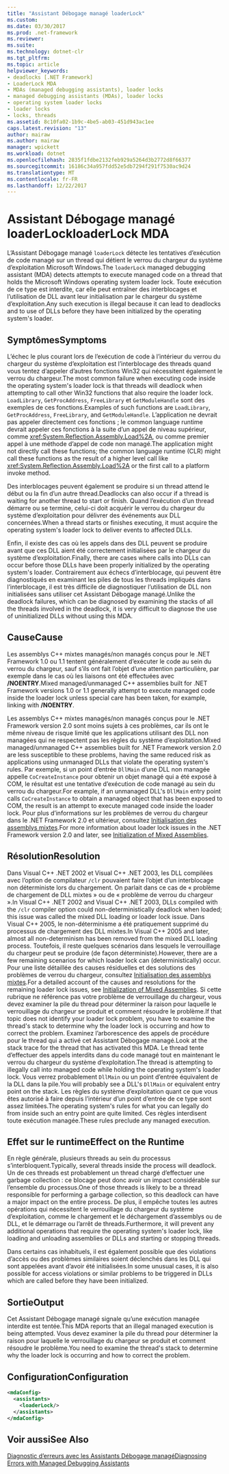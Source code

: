 ```yaml
---
title: "Assistant Débogage managé loaderLock"
ms.custom: 
ms.date: 03/30/2017
ms.prod: .net-framework
ms.reviewer: 
ms.suite: 
ms.technology: dotnet-clr
ms.tgt_pltfrm: 
ms.topic: article
helpviewer_keywords:
- deadlocks [.NET Framework]
- LoaderLock MDA
- MDAs (managed debugging assistants), loader locks
- managed debugging assistants (MDAs), loader locks
- operating system loader locks
- loader locks
- locks, threads
ms.assetid: 8c10fa02-1b9c-4be5-ab03-451d943ac1ee
caps.latest.revision: "13"
author: mairaw
ms.author: mairaw
manager: wpickett
ms.workload: dotnet
ms.openlocfilehash: 2835f1fdbe2132feb929a5264d3b2772d8f66377
ms.sourcegitcommit: 16186c34a957fdd52e5db7294f291f7530ac9d24
ms.translationtype: MT
ms.contentlocale: fr-FR
ms.lasthandoff: 12/22/2017
---
```

# <a name="loaderlock-mda"></a><span data-ttu-id="eb303-102">Assistant Débogage managé loaderLock</span><span class="sxs-lookup"><span data-stu-id="eb303-102">loaderLock MDA</span></span>
<span data-ttu-id="eb303-103">L’Assistant Débogage managé `loaderLock` détecte les tentatives d’exécution de code managé sur un thread qui détient le verrou du chargeur du système d’exploitation Microsoft Windows.</span><span class="sxs-lookup"><span data-stu-id="eb303-103">The `loaderLock` managed debugging assistant (MDA) detects attempts to execute managed code on a thread that holds the Microsoft Windows operating system loader lock.</span></span>  <span data-ttu-id="eb303-104">Toute exécution de ce type est interdite, car elle peut entraîner des interblocages et l’utilisation de DLL avant leur initialisation par le chargeur du système d’exploitation.</span><span class="sxs-lookup"><span data-stu-id="eb303-104">Any such execution is illegal because it can lead to deadlocks and to use of DLLs before they have been initialized by the operating system's loader.</span></span>  
  
## <a name="symptoms"></a><span data-ttu-id="eb303-105">Symptômes</span><span class="sxs-lookup"><span data-stu-id="eb303-105">Symptoms</span></span>  
 <span data-ttu-id="eb303-106">L’échec le plus courant lors de l’exécution de code à l’intérieur du verrou du chargeur du système d’exploitation est l’interblocage des threads quand vous tentez d’appeler d’autres fonctions Win32 qui nécessitent également le verrou du chargeur.</span><span class="sxs-lookup"><span data-stu-id="eb303-106">The most common failure when executing code inside the operating system's loader lock is that threads will deadlock when attempting to call other Win32 functions that also require the loader lock.</span></span>  <span data-ttu-id="eb303-107">`LoadLibrary`, `GetProcAddress`, `FreeLibrary` et `GetModuleHandle` sont des exemples de ces fonctions.</span><span class="sxs-lookup"><span data-stu-id="eb303-107">Examples of such functions are `LoadLibrary`, `GetProcAddress`, `FreeLibrary`, and `GetModuleHandle`.</span></span>  <span data-ttu-id="eb303-108">L’application ne devrait pas appeler directement ces fonctions ; le common language runtime devrait appeler ces fonctions à la suite d’un appel de niveau supérieur, comme <xref:System.Reflection.Assembly.Load%2A>, ou comme premier appel à une méthode d’appel de code non managé.</span><span class="sxs-lookup"><span data-stu-id="eb303-108">The application might not directly call these functions; the common language runtime (CLR) might call these functions as the result of a higher level call like <xref:System.Reflection.Assembly.Load%2A> or the first call to a platform invoke method.</span></span>  
  
 <span data-ttu-id="eb303-109">Des interblocages peuvent également se produire si un thread attend le début ou la fin d’un autre thread.</span><span class="sxs-lookup"><span data-stu-id="eb303-109">Deadlocks can also occur if a thread is waiting for another thread to start or finish.</span></span>  <span data-ttu-id="eb303-110">Quand l’exécution d’un thread démarre ou se termine, celui-ci doit acquérir le verrou du chargeur du système d’exploitation pour délivrer des événements aux DLL concernées.</span><span class="sxs-lookup"><span data-stu-id="eb303-110">When a thread starts or finishes executing, it must acquire the operating system's loader lock to deliver events to affected DLLs.</span></span>  
  
 <span data-ttu-id="eb303-111">Enfin, il existe des cas où les appels dans des DLL peuvent se produire avant que ces DLL aient été correctement initialisées par le chargeur du système d’exploitation.</span><span class="sxs-lookup"><span data-stu-id="eb303-111">Finally, there are cases where calls into DLLs can occur before those DLLs have been properly initialized by the operating system's loader.</span></span>  <span data-ttu-id="eb303-112">Contrairement aux échecs d’interblocage, qui peuvent être diagnostiqués en examinant les piles de tous les threads impliqués dans l’interblocage, il est très difficile de diagnostiquer l’utilisation de DLL non initialisées sans utiliser cet Assistant Débogage managé.</span><span class="sxs-lookup"><span data-stu-id="eb303-112">Unlike the deadlock failures, which can be diagnosed by examining the stacks of all the threads involved in the deadlock, it is very difficult to diagnose the use of uninitialized DLLs without using this MDA.</span></span>  
  
## <a name="cause"></a><span data-ttu-id="eb303-113">Cause</span><span class="sxs-lookup"><span data-stu-id="eb303-113">Cause</span></span>  
 <span data-ttu-id="eb303-114">Les assemblys C++ mixtes managés/non managés conçus pour le .NET Framework 1.0 ou 1.1 tentent généralement d’exécuter le code au sein du verrou du chargeur, sauf s’ils ont fait l’objet d’une attention particulière, par exemple dans le cas où les liaisons ont été effectuées avec **/NOENTRY**.</span><span class="sxs-lookup"><span data-stu-id="eb303-114">Mixed managed/unmanaged C++ assemblies built for .NET Framework versions 1.0 or 1.1 generally attempt to execute managed code inside the loader lock unless special care has been taken, for example, linking with **/NOENTRY**.</span></span>
  
 <span data-ttu-id="eb303-115">Les assemblys C++ mixtes managés/non managés conçus pour le .NET Framework version 2.0 sont moins sujets à ces problèmes, car ils ont le même niveau de risque limité que les applications utilisant des DLL non managées qui ne respectent pas les règles du système d’exploitation.</span><span class="sxs-lookup"><span data-stu-id="eb303-115">Mixed managed/unmanaged C++ assemblies built for .NET Framework version 2.0 are less susceptible to these problems, having the same reduced risk as applications using unmanaged DLLs that violate the operating system's rules.</span></span>  <span data-ttu-id="eb303-116">Par exemple, si un point d’entrée `DllMain` d’une DLL non managée appelle `CoCreateInstance` pour obtenir un objet managé qui a été exposé à COM, le résultat est une tentative d’exécution de code managé au sein du verrou du chargeur.</span><span class="sxs-lookup"><span data-stu-id="eb303-116">For example, if an unmanaged DLL's `DllMain` entry point calls `CoCreateInstance` to obtain a managed object that has been exposed to COM, the result is an attempt to execute managed code inside the loader lock.</span></span> <span data-ttu-id="eb303-117">Pour plus d’informations sur les problèmes de verrou du chargeur dans le .NET Framework 2.0 et ultérieur, consultez [Initialisation des assemblys mixtes](/cpp/dotnet/initialization-of-mixed-assemblies).</span><span class="sxs-lookup"><span data-stu-id="eb303-117">For more information about loader lock issues in the .NET Framework version 2.0 and later, see [Initialization of Mixed Assemblies](/cpp/dotnet/initialization-of-mixed-assemblies).</span></span>  
  
## <a name="resolution"></a><span data-ttu-id="eb303-118">Résolution</span><span class="sxs-lookup"><span data-stu-id="eb303-118">Resolution</span></span>  
 <span data-ttu-id="eb303-119">Dans Visual C++ .NET 2002 et Visual C++ .NET 2003, les DLL compilées avec l’option de compilateur `/clr` pouvaient faire l’objet d’un interblocage non déterministe lors du chargement. On parlait dans ce cas de « problème de chargement de DLL mixtes » ou de « problème de verrou du chargeur ».</span><span class="sxs-lookup"><span data-stu-id="eb303-119">In Visual C++ .NET 2002 and Visual C++ .NET 2003, DLLs compiled with the `/clr` compiler option could non-deterministically deadlock when loaded; this issue was called the mixed DLL loading or loader lock issue.</span></span> <span data-ttu-id="eb303-120">Dans Visual C++ 2005, le non-déterminisme a été pratiquement supprimé du processus de chargement des DLL mixtes.</span><span class="sxs-lookup"><span data-stu-id="eb303-120">In Visual C++ 2005 and later, almost all non-determinism has been removed from the mixed DLL loading process.</span></span> <span data-ttu-id="eb303-121">Toutefois, il reste quelques scénarios dans lesquels le verrouillage du chargeur peut se produire (de façon déterministe).</span><span class="sxs-lookup"><span data-stu-id="eb303-121">However, there are a few remaining scenarios for which loader lock can (deterministically) occur.</span></span> <span data-ttu-id="eb303-122">Pour une liste détaillée des causes résiduelles et des solutions des problèmes de verrou du chargeur, consultez [Initialisation des assemblys mixtes](/cpp/dotnet/initialization-of-mixed-assemblies).</span><span class="sxs-lookup"><span data-stu-id="eb303-122">For a detailed account of the causes and resolutions for the remaining loader lock issues, see [Initialization of Mixed Assemblies](/cpp/dotnet/initialization-of-mixed-assemblies).</span></span> <span data-ttu-id="eb303-123">Si cette rubrique ne référence pas votre problème de verrouillage du chargeur, vous devez examiner la pile du thread pour déterminer la raison pour laquelle le verrouillage du chargeur se produit et comment résoudre le problème.</span><span class="sxs-lookup"><span data-stu-id="eb303-123">If that topic does not identify your loader lock problem, you have to examine the thread's stack to determine why the loader lock is occurring and how to correct the problem.</span></span> <span data-ttu-id="eb303-124">Examinez l’arborescence des appels de procédure pour le thread qui a activé cet Assistant Débogage managé.</span><span class="sxs-lookup"><span data-stu-id="eb303-124">Look at the stack trace for the thread that has activated this MDA.</span></span>  <span data-ttu-id="eb303-125">Le thread tente d’effectuer des appels interdits dans du code managé tout en maintenant le verrou du chargeur du système d’exploitation.</span><span class="sxs-lookup"><span data-stu-id="eb303-125">The thread is attempting to illegally call into managed code while holding the operating system's loader lock.</span></span>  <span data-ttu-id="eb303-126">Vous verrez probablement `DllMain` ou un point d’entrée équivalent de la DLL dans la pile.</span><span class="sxs-lookup"><span data-stu-id="eb303-126">You will probably see a DLL's `DllMain` or equivalent entry point on the stack.</span></span>  <span data-ttu-id="eb303-127">Les règles du système d’exploitation quant ce que vous êtes autorisé à faire depuis l’intérieur d’un point d’entrée de ce type sont assez limitées.</span><span class="sxs-lookup"><span data-stu-id="eb303-127">The operating system's rules for what you can legally do from inside such an entry point are quite limited.</span></span>  <span data-ttu-id="eb303-128">Ces règles interdisent toute exécution managée.</span><span class="sxs-lookup"><span data-stu-id="eb303-128">These rules preclude any managed execution.</span></span>  
  
## <a name="effect-on-the-runtime"></a><span data-ttu-id="eb303-129">Effet sur le runtime</span><span class="sxs-lookup"><span data-stu-id="eb303-129">Effect on the Runtime</span></span>  
 <span data-ttu-id="eb303-130">En règle générale, plusieurs threads au sein du processus s’interbloquent.</span><span class="sxs-lookup"><span data-stu-id="eb303-130">Typically, several threads inside the process will deadlock.</span></span>  <span data-ttu-id="eb303-131">Un de ces threads est probablement un thread chargé d’effectuer une garbage collection : ce blocage peut donc avoir un impact considérable sur l’ensemble du processus.</span><span class="sxs-lookup"><span data-stu-id="eb303-131">One of those threads is likely to be a thread responsible for performing a garbage collection, so this deadlock can have a major impact on the entire process.</span></span>  <span data-ttu-id="eb303-132">De plus, il empêche toutes les autres opérations qui nécessitent le verrouillage du chargeur du système d’exploitation, comme le chargement et le déchargement d’assemblys ou de DLL, et le démarrage ou l’arrêt de threads.</span><span class="sxs-lookup"><span data-stu-id="eb303-132">Furthermore, it will prevent any additional operations that require the operating system's loader lock, like loading and unloading assemblies or DLLs and starting or stopping threads.</span></span>  
  
 <span data-ttu-id="eb303-133">Dans certains cas inhabituels, il est également possible que des violations d’accès ou des problèmes similaires soient déclenchés dans les DLL qui sont appelées avant d’avoir été initialisées.</span><span class="sxs-lookup"><span data-stu-id="eb303-133">In some unusual cases, it is also possible for access violations or similar problems to be triggered in DLLs which are called before they have been initialized.</span></span>  
  
## <a name="output"></a><span data-ttu-id="eb303-134">Sortie</span><span class="sxs-lookup"><span data-stu-id="eb303-134">Output</span></span>  
 <span data-ttu-id="eb303-135">Cet Assistant Débogage managé signale qu’une exécution managée interdite est tentée.</span><span class="sxs-lookup"><span data-stu-id="eb303-135">This MDA reports that an illegal managed execution is being attempted.</span></span>  <span data-ttu-id="eb303-136">Vous devez examiner la pile du thread pour déterminer la raison pour laquelle le verrouillage du chargeur se produit et comment résoudre le problème.</span><span class="sxs-lookup"><span data-stu-id="eb303-136">You need to examine the thread's stack to determine why the loader lock is occurring and how to correct the problem.</span></span>  
  
## <a name="configuration"></a><span data-ttu-id="eb303-137">Configuration</span><span class="sxs-lookup"><span data-stu-id="eb303-137">Configuration</span></span>  
  
```xml  
<mdaConfig>  
  <assistants>  
    <loaderLock/>  
  </assistants>  
</mdaConfig>  
```  
  
## <a name="see-also"></a><span data-ttu-id="eb303-138">Voir aussi</span><span class="sxs-lookup"><span data-stu-id="eb303-138">See Also</span></span>  
 [<span data-ttu-id="eb303-139">Diagnostic d’erreurs avec les Assistants Débogage managé</span><span class="sxs-lookup"><span data-stu-id="eb303-139">Diagnosing Errors with Managed Debugging Assistants</span></span>](../../../docs/framework/debug-trace-profile/diagnosing-errors-with-managed-debugging-assistants.md)
